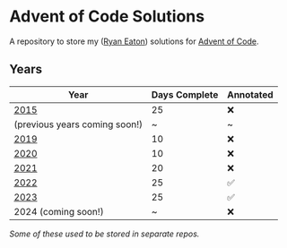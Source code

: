 # Advent of Code Solutions

A repository to store my ([Ryan Eaton](https://www.linkedin.com/in/ryan-l-eaton/)) solutions for [Advent of Code](https://adventofcode.com/).

## Years

| Year                          | Days Complete | Annotated          |
|-------------------------------|---------------|--------------------|
| [2015](2015/readme.md)        | 25            | :x:                |
| (previous years coming soon!) | ~             | ~                  |
| [2019](2019/readme.md)        | 10            | :x:                |
| [2020](2020/readme.md)        | 10            | :x:                |
| [2021](2021/readme.md)        | 20            | :x:                |
| [2022](2022/README.md)        | 25            | :white_check_mark: |
| [2023](2023/readme.md)        | 25            | :white_check_mark: |
| 2024 (coming soon!)           | ~             | :x:                |

*Some of these used to be stored in separate repos.*
